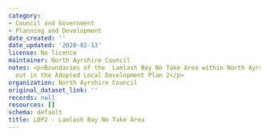```yaml
---
category:
- Council and Government
- Planning and Development
date_created: ''
date_updated: '2020-02-13'
license: No licence
maintainer: North Ayrshire Council
notes: <p>Boundaries of the  Lamlash Bay No Take Area within North Ayrshire as set
  out in the Adopted Local Development Plan 2</p>
organization: North Ayrshire Council
original_dataset_link: ''
records: null
resources: []
schema: default
title: LDP2 - Lamlash Bay No Take Area
---
```

